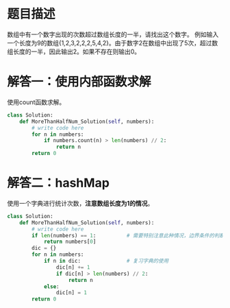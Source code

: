 # 题目描述

数组中有一个数字出现的次数超过数组长度的一半，请找出这个数字。
例如输入一个长度为9的数组{1,2,3,2,2,2,5,4,2}。由于数字2在数组中出现了5次，超过数组长度的一半，因此输出2。如果不存在则输出0。

# 解答一：使用内部函数求解

使用count函数求解。

```python
class Solution:
    def MoreThanHalfNum_Solution(self, numbers):
        # write code here
        for n in numbers:
            if numbers.count(n) > len(numbers) // 2:
                return n
        return 0
```

# 解答二：hashMap

使用一个字典进行统计次数，**注意数组长度为1的情况**。

```python
class Solution:
    def MoreThanHalfNum_Solution(self, numbers):
        # write code here
        if len(numbers) == 1:          # 需要特别注意此种情况，边界条件的判断，非常重要！！！！
            return numbers[0]
        dic = {}
        for n in numbers:
            if n in dic:               # 复习字典的使用
                dic[n] += 1
                if dic[n] > len(numbers) // 2:
                    return n
            else:
                dic[n] = 1
        return 0
```

